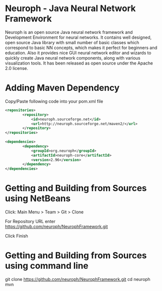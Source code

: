 Neuroph - Java Neural Network Framework
======

Neuroph is an open source Java neural network framework and Development Environment for neural networks. 
It contains well designed, open source Java library with small number of basic classes which correspond to basic NN concepts, which makes it perfect for beginners and education. 
Also it provides nice GUI neural network editor and wizards  to quickly create Java neural network components, along with various visualization tools. 
It has been released as open source under the Apache 2.0 license.

Adding Maven Dependency
======

Copy/Paste following code into your pom.xml file

```xml
<repositories>
        <repository>
            <id>neuroph.sourceforge.net</id>
            <url>http://neuroph.sourceforge.net/maven2/</url>
        </repository>        
</repositories>
    
<dependencies>
        <dependency>
            <groupId>org.neuroph</groupId>
            <artifactId>neuroph-core</artifactId>
            <version>2.96</version>
        </dependency>
</dependencies>
```
Getting and Building from Sources using NetBeans
======

Click: Main Menu > Team > Git > Clone

For Repository URL enter https://github.com/neuroph/NeurophFramework.git

Click Finish

Getting and Building from Sources using command line
======

git clone  https://github.com/neuroph/NeurophFramework.git
cd neuroph
mvn



